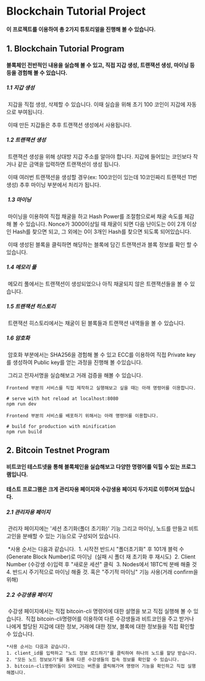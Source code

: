 # Blockchain Tutorial Project

#### 이 프로젝트를 이용하여 총 2가지 튜토리얼을 진행해 볼 수 있습니다.



## 1. Blockchain Tutorial Program 

#### 블록체인 전반적인 내용을 실습해 볼 수 있고, 직접 지갑 생성, 트랜잭션 생성, 마이닝 등등을 경험해 볼 수 있습니다.



##### 	1.1 지갑 생성	

​		지갑을 직접 생성, 삭제할 수 있습니다. 이때 실습을 위해 초기 100 코인이 지갑에 자동으로 부여됩니다.

​		이때 만든 지갑들은 추후 트랜잭션 생성에서 사용됩니다.

 

##### 	1.2 	트랜잭션 생성

​		트랜잭션 생성을 위해 상대방 지갑 주소를 알아야 합니다. 지갑에 들어있는 코인보다 작거나 같은 금액을 입력하면 트랜잭션이 생성 됩니다.

​		이때 여러번 트랜잭션을 생성할 경우(ex: 100코인이 있는데 10코인짜리 트랜잭션 11번 생성) 추후 마이닝 부분에서 처리가 됩니다.



##### ​	1.3 마이닝

​		마이닝을 이용하여 직접 채굴을 하고 Hash Power를 조절함으로써 채굴 속도를 체감해 볼 수 있습니다. Nonce가 3000이상일 때 채굴이 되면 다음 난이도는 0이 2개 이상인 Hash를 찾으면 되고, 그 외에는 0이 3개인 Hash를 찾으면 되도록 되어있습니다.

​		이때 생성된 블록을 클릭하면 해당하는 블록에 담긴 트랜잭션과 블록 정보를 확인 할 수 있습니다.



##### 	1.4 메모리 풀

​		메모리 풀에서는 트랜잭션이 생성되었으나 아직 채굴되지 않은 트랜잭션들을 볼 수 있습니다.



##### 	1.5 트랜잭션 히스토리

​		트랜잭션 히스토리에서는 채굴이 된 블록들과 트랜잭션 내역들을 볼 수 있습니다.



##### 	1.6 암호화

​		암호화 부분에서는 SHA256을 경험해 볼 수 있고 ECC를 이용하여 직접 Private key를 생성하여 Public key를 얻는 과정을 진행해 볼 수있습니다.

​		그리고 전자서명을 실습해보고 거래 검증을 해볼 수 있습니다.



```vue
Frontend 부분의 서비스를 직접 제작하고 실행해보고 싶을 때는 아래 명령어를 이용합니다.

# serve with hot reload at localhost:8080
npm run dev

Frontend 부분의 서비스를 배포하기 위해서는 아래 명령어를 이용합니다.

# build for production with minification
npm run build
```



## 2. Bitcoin Testnet Program

#### 비트코인 테스트넷을 통해 블록체인을 실습해보고 다양한 명령어를 익힐 수 있는 프로그램입니다.

#### 테스트 프로그램은 크게 관리자용 페이지와 수강생용 페이지 두가지로 이루어져 있습니다.

##### 2.1 관리자용 페이지

​		관리자 페이지에는 '세션 초기화(폴더 초기화)' 기능 그리고 마이닝, 노드를 만들고 비트고인을 분배할 수 있는 기능으로 구성되어 있습니다.

​		*사용 순서는 다음과 같습니다.
​		1. 시작전 반드시 "폴더초기화" 후 101개 블럭 수 (Generate Block Number)로 마이닝 
​		(실패 시 폴더 재 초기화 후 재시도) 
​		2. Client Number (수강생 수)입력 후 "새로운 세션" 클릭 
​		3. Nodes에서 1BTC씩 분배 해줄 것 
​		4. 반드시 주기적으로 마이닝 해줄 것. 혹은 "주기적 마이닝" 기능 사용(거래 confirm을 위해)

##### 2.2 수강생용 페이지

​		수강생 페이지에서는 직접 bitcoin-cli 명령어에 대한 설명을 보고 직접 실행해 볼 수 있습니다.
​		직접 bitcoin-cli명령어를 이용하여 다른 수강생들과 비트코인을 주고 받거나 나에게 할당된 지갑에 대한 정보, 거래에 대한 정보, 블록에 대한 정보들을 직접 확인할 수 있습니다.
​		

```
*사용 순서는 다음과 같습니다.
1. client_id를 입력하고 "노드 정보 로드하기"를 클릭하여 하나의 노드를 할당 받습니다.
2. "모든 노드 정보보기"를 통해 다른 수강생들의 접속 정보를 확인할 수 있습니다.
3. bitcoin-cli명령어들이 모여있는 버튼을 클릭해가며 명령어 기능을 확인하고 직접 실행해봅니다.
```